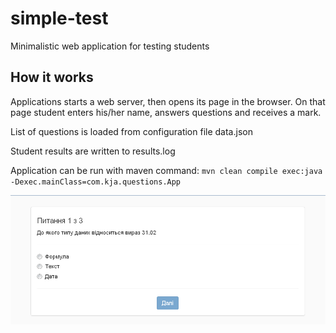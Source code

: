 # simple-test
Minimalistic web application for testing students

## How it works
Applications starts a web server, then opens its page in the browser. On that page student enters his/her name, answers questions and receives a mark.

List of questions is loaded from configuration file data.json

Student results are written to results.log

Application can be run with maven command:
`mvn clean compile exec:java -Dexec.mainClass=com.kja.questions.App`

![Questions example](doc/questions-screen.png?raw=true "Questions example")